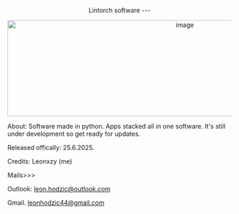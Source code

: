 <p align="center"> 
Lintorch software
---

 </p>

<p align="center">

<img width="782" height="216" alt="image" src="https://github.com/user-attachments/assets/75cba9e3-c694-4cb5-8cc8-1a1a9568b1f5" />

</p>

About: Software made in python. Apps stacked all in one software. It's still under development so get ready for updates. 

Released offically: 25.6.2025.

Credits: Leonxzy (me)

Mails>>>

Outlook: leon.hodzic@outlook.com

Gmail. leonhodzic44@gmail.com




